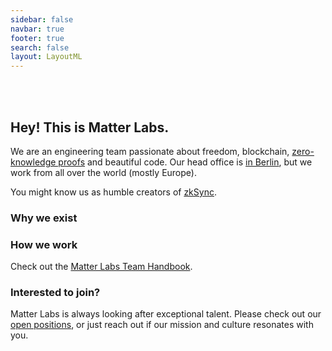 ```yaml
---
sidebar: false
navbar: true
footer: true
search: false
layout: LayoutML
---
```


<img :src="$withBase('matter_labs_logo_dark.svg')" width="260px"/>

<br>
<br>
<br>

## Hey! This is Matter Labs.

We are an engineering team passionate about freedom, blockchain,
[zero-knowledge proofs](https://github.com/matter-labs/awesome-zero-knowledge-proofs/) and beautiful code. Our head office is [in Berlin](https://www.fullnode.berlin/), but we work from all over the world (mostly
Europe).

You might know us as humble creators of [zkSync](https://twitter.com/zksync).

### Why we exist

### How we work

Check out the [Matter Labs Team Handbook]().

### Interested to join?

Matter Labs is always looking after exceptional talent. Please check out our
[open positions](https://medium.com/matter-labs/software-engineering-jobs-at-matter-labs-c456d01b2a02), or just reach
out if our mission and culture resonates with you.

<!-- ### Footer

- [Twitter]()
- [Medium]()
- [Telegram]()
- [Contact]()
- [Logos]()
- [Impressum]() -->
